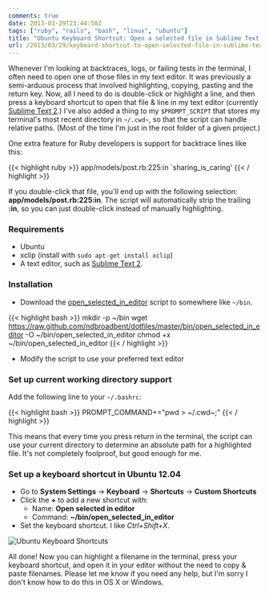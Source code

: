 ```yaml
---
comments: true
date: 2013-03-29T23:44:58Z
tags: ["ruby", "rails", "bash", "linux", "ubuntu"]
title: "Ubuntu Keyboard Shortcut: Open a selected file in Sublime Text 2"
url: /2013/03/29/keyboard-shortcut-to-open-selected-file-in-sublime-text-2/
---
```


Whenever I'm looking at backtraces, logs, or failing tests in the terminal, I often need to open one of those files in my text editor. It was previously a semi-arduous process that involved highlighting, copying, pasting and the return key. Now, all I need to do is double-click or highlight a line, and then press a keyboard shortcut to open that file & line in my text editor (currently [Sublime Text 2](https://www.sublimetext.com/2).) I've also added a thing to my `$PROMPT_SCRIPT` that stores my terminal's most recent directory in `~/.cwd~`, so that the script can handle relative paths. (Most of the time I'm just in the root folder of a given project.)

One extra feature for Ruby developers is support for backtrace lines like this:

{{< highlight ruby >}}
app/models/post.rb:225:in `sharing_is_caring'
{{< / highlight >}}

If you double-click that file, you'll end up with the following selection: **app/models/post.rb:225:in**. The script will automatically strip the trailing **:in**, so you can just double-click instead of manually highlighting.

### Requirements

- Ubuntu
- xclip (install with `sudo apt-get install xclip`)
- A text editor, such as [Sublime Text 2](https://www.sublimetext.com/2).

### Installation

- Download the [open_selected_in_editor](https://github.com/ndbroadbent/dotfiles/blob/master/bin/open_selected_in_editor) script to somewhere like `~/bin`.

{{< highlight bash >}}
mkdir -p ~/bin
wget https://raw.github.com/ndbroadbent/dotfiles/master/bin/open_selected_in_editor -O ~/bin/open_selected_in_editor
chmod +x ~/bin/open_selected_in_editor
{{< / highlight >}}

- Modify the script to use your preferred text editor

### Set up current working directory support

Add the following line to your `~/.bashrc`:

{{< highlight bash >}}
PROMPT_COMMAND+="pwd > ~/.cwd~;"
{{< / highlight >}}

This means that every time you press return in the terminal, the script can use your current directory to determine an absolute path for a highlighted file. It's not completely foolproof, but good enough for me.

### Set up a keyboard shortcut in Ubuntu 12.04

- Go to **System Settings** -> **Keyboard** -> **Shortcuts** -> **Custom Shortcuts**
- Click the **+** to add a new shortcut with:
  - Name: **Open selected in editor**
  - Command: **~/bin/open_selected_in_editor**
- Set the keyboard shortcut. I like _Ctrl+Shift+X_.

<img class="lightbox thumb" src="/images/posts/2013/03/keyboard_shortcuts.jpg" alt="Ubuntu Keyboard Shortcuts" />

All done! Now you can highlight a filename in the terminal, press your keyboard shortcut, and open it in your editor without the need to copy & paste filenames. Please let me know if you need any help, but I'm sorry I don't know how to do this in OS X or Windows.
